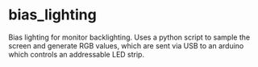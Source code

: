 # bias_lighting
Bias lighting for monitor backlighting. Uses a python script to sample the screen and generate RGB values, which are sent via USB to an arduino which controls an addressable LED strip.
